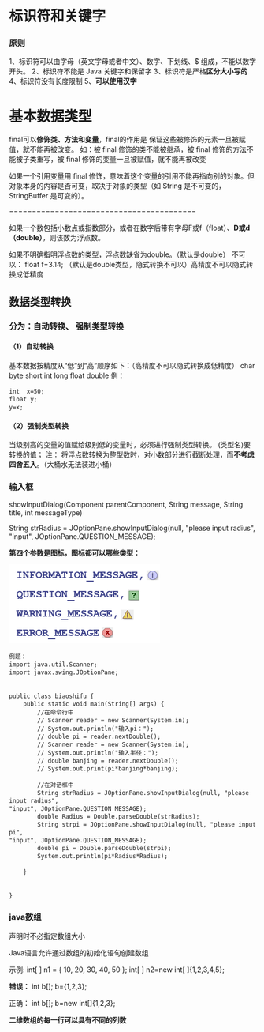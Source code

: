 # 标识符和关键字
### 原则
1、标识符可以由字母（英文字母或者中文）、数字、下划线、$ 组成，不能以数字开头。
2、标识符不能是 Java 关键字和保留字
3、标识符是严格**区分大小写的**
4、标识符没有长度限制
5、**可以使用汉字**

# 基本数据类型
final可以**修饰类、方法和变量**，final的作用是 保证这些被修饰的元素一旦被赋值，就不能再被改变。
如：被 final 修饰的类不能被继承，被 final 修饰的方法不能被子类重写，被 final 修饰的变量一旦被赋值，就不能再被改变

如果一个引用变量用 final 修饰，意味着这个变量的引用不能再指向别的对象。但对象本身的内容是否可变，取决于对象的类型（如 String 是不可变的，StringBuffer 是可变的）。

=========================================

如果一个数包括小数点或指数部分，或者在数字后带有字母F或f（float）、**D或d（double）**，则该数为浮点数。

如果不明确指明浮点数的类型，浮点数缺省为double。（默认是double）
不可以： float f=3.14; （默认是double类型，隐式转换不可以）高精度不可以隐式转换成低精度

## 数据类型转换
### 分为：自动转换、 强制类型转换
#### （1）自动转换
基本数据按精度从“低”到“高”顺序如下：（高精度不可以隐式转换成低精度）
    char  byte  short  int  long  float  double
例：

    int  x=50;
    float y;
    y=x; 

#### （2）强制类型转换

当级别高的变量的值赋给级别低的变量时，必须进行强制类型转换。
        (类型名)要转换的值；
注：
      将浮点数转换为整型数时，对小数部分进行截断处理，而**不考虑四舍五入**。（大桶水无法装进小桶）

### 输入框
showInputDialog(Component parentComponent, String message, String title, int messageType) 

String strRadius = JOptionPane.showInputDialog(null, "please input radius",  "input", JOptionPane.QUESTION_MESSAGE);

**第四个参数是图标，图标都可以哪些类型：**

![alt text](assets/image-7.png)


    例题：
    import java.util.Scanner;
    import javax.swing.JOptionPane;


    public class biaoshifu {
        public static void main(String[] args) {
            //在命令行中
            // Scanner reader = new Scanner(System.in);
            // System.out.println("输入pi：");
            // double pi = reader.nextDouble();
            // Scanner reader = new Scanner(System.in);
            // System.out.println("输入半径：");
            // double banjing = reader.nextDouble();
            // System.out.print(pi*banjing*banjing);
    
            //在对话框中
            String strRadius = JOptionPane.showInputDialog(null, "please input radius", 
    "input", JOptionPane.QUESTION_MESSAGE);
            double Radius = Double.parseDouble(strRadius);
            String strpi = JOptionPane.showInputDialog(null, "please input pi", 
    "input", JOptionPane.QUESTION_MESSAGE);
            double pi = Double.parseDouble(strpi);
            System.out.println(pi*Radius*Radius);
    
        }


    }

### java数组

声明时不必指定数组大小

Java语言允许通过数组的初始化语句创建数组

示例:
  int[ ] n1 = { 10, 20, 30, 40, 50 };
  int[ ] n2=new int[ ]{1,2,3,4,5};

**错误：**
int b[];
b={1,2,3};

正确：
int b[];
b=new int[]{1,2,3};

**二维数组的每一行可以具有不同的列数**
